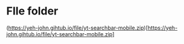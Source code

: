 # FIle folder
(https://yeh-john.gihtub.io/file/yt-searchbar-mobile.zip)[https://yeh-john.gihtub.io/file/yt-searchbar-mobile.zip]
